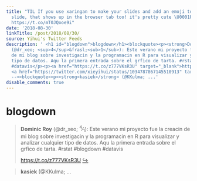 ```yaml
---
title: "TIL If you use xaringan to make your slides and add an emoji to your title
  slide, that shows up in the browser tab too! it's pretty cute \U0001F64C #rstats
  https://t.co/mT0JQooe9i"
date: '2018-08-30'
linkTitle: /post/2018/08/30/
source: Yihui's Twitter Feeds
description: ' <h1 id="blogdown">blogdown</h1><blockquote><p><strong>Dominic Roy</strong>
  (@dr_xeo; <sup>4</sup>&frasl;<sub>1</sub>): Este verano mi proyecto fue la creacin
  de mi blog sobre investigacin y la programacin en R para visualizar y analizar cualquier
  tipo de datos. Aqu la primera entrada sobre el grfico de tarta. #rstat #blogdown
  #datavis</p><p><a href="https://t.co/z777VKsR3U" target="_blank">https://t.co/z777VKsR3U</a>
  <a href="https://twitter.com/xieyihui/status/1034787867145510913" target="_blank">&#8618;</a></p></blockquote><!--
  --><blockquote><p><strong>kasiek</strong> (@KKulma; ...'
disable_comments: true
---
```

 <h1 id="blogdown">blogdown</h1><blockquote><p><strong>Dominic Roy</strong> (@dr_xeo; <sup>4</sup>&frasl;<sub>1</sub>): Este verano mi proyecto fue la creacin de mi blog sobre investigacin y la programacin en R para visualizar y analizar cualquier tipo de datos. Aqu la primera entrada sobre el grfico de tarta. #rstat #blogdown #datavis</p><p><a href="https://t.co/z777VKsR3U" target="_blank">https://t.co/z777VKsR3U</a> <a href="https://twitter.com/xieyihui/status/1034787867145510913" target="_blank">&#8618;</a></p></blockquote><!-- --><blockquote><p><strong>kasiek</strong> (@KKulma; ...